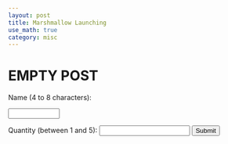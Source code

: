 ```yaml
---
layout: post
title: Marshmallow Launching
use_math: true
category: misc
---
```


# EMPTY POST

<label for="name">Name (4 to 8 characters):</label>

<input type="text" id="name" name="name" required
       minlength="4" maxlength="8" size="10">


<form action="/action_page.php">
  <label for="quantity">Quantity (between 1 and 5):</label>
  <input type="number" step="any" id="quantity" name="quantity" min="1" max="5">
  <input type="submit" value="Submit">
</form>
